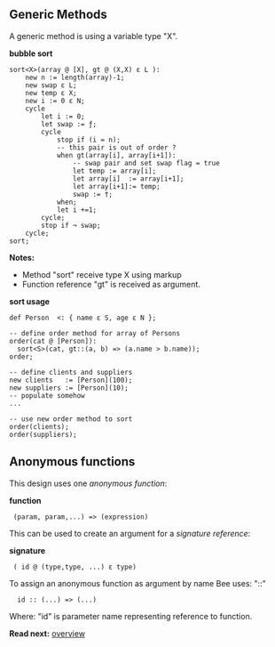 ## Generic Methods

A generic method is using a variable type "X". 

**bubble sort**

```
sort<X>(array @ [X], gt @ (X,X) ε L ):
    new n := length(array)-1;
    new swap ε L;
    new temp ε X;
    new i := 0 ε N;
    cycle
        let i := 0;
        let swap := ƒ;
        cycle 
            stop if (i = n);
            -- this pair is out of order ?
            when gt(array[i], array[i+1]):
                -- swap pair and set swap flag = true
                let temp := array[i];
                let array[i]  := array[i+1];
                let array[i+1]:= temp;
                swap := †;
            when;
            let i +=1;
        cycle;
        stop if ¬ swap;
    cycle;
sort;
```

**Notes:**

* Method "sort" receive type X using markup <X> 
* Function reference "gt" is received as argument.

**sort usage**

```
def Person  <: { name ε S, age ε N };

-- define order method for array of Persons
order(cat @ [Person]):
  sort<S>(cat, gt::(a, b) => (a.name > b.name));
order;

-- define clients and suppliers
new clients   := [Person](100);
new suppliers := [Person](10);
-- populate somehow
...

-- use new order method to sort
order(clients);
order(suppliers);
```

## Anonymous functions

This design uses one _anonymous function_:


**function**
```
 (param, param,...) => (expression)
```

This can be used to create an argument for a _signature reference_:

**signature**
```
 ( id @ (type,type, ...) ε type)
```

To assign an anonymous function as argument by name Bee uses: "::"

```
  id :: (...) => (...)
```

Where: "id" is parameter name representing reference to function.

**Read next:** [overview](../syntax/overview.md)